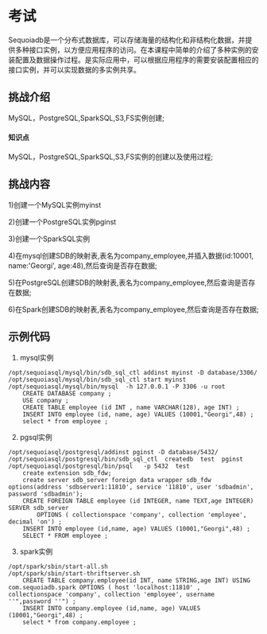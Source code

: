 # 考试
Sequoiadb是一个分布式数据库，可以存储海量的结构化和非结构化数据，并提供多种接口实例，以方便应用程序的访问。在本课程中简单的介绍了多种实例的安装配置及数据操作过程。是实际应用中，可以根据应用程序的需要安装配置相应的接口实例，并可以实现数据的多实例共享。

## 挑战介绍
    
 MySQL，PostgreSQL,SparkSQL,S3,FS实例创建;

#### 知识点

 MySQL，PostgreSQL,SparkSQL,S3,FS实例的创建以及使用过程;

## 挑战内容

1)创建一个MySQL实例myinst

2)创建一个PostgreSQL实例pginst

3)创建一个SparkSQL实例

4)在mysql创建SDB的映射表,表名为company_employee,并插入数据(id:10001, name:'Georgi', age:48),然后查询是否存在数据;

5)在PostgreSQL创建SDB的映射表,表名为company_employee,然后查询是否存在数据;

6)在Spark创建SDB的映射表,表名为company_employee,然后查询是否存在数据;


## 示例代码

1) mysql实例
```
/opt/sequoiasql/mysql/bin/sdb_sql_ctl addinst myinst -D database/3306/
/opt/sequoiasql/mysql/bin/sdb_sql_ctl start myinst
/opt/sequoiasql/mysql/bin/mysql  -h 127.0.0.1 -P 3306 -u root 
    CREATE DATABASE company ;
    USE company ;
    CREATE TABLE employee (id INT , name VARCHAR(128), age INT) ;
	INSERT INTO employee (id, name, age) VALUES (10001,"Georgi",48) ;
	select * from employee ;
```
2) pgsql实例
```
/opt/sequoiasql/postgresql/addinst pginst -D database/5432/
/opt/sequoiasql/postgresql/bin/sdb_sql_ctl  createdb  test  pginst
/opt/sequoiasql/postgresql/bin/psql   -p 5432  test
    create extension sdb_fdw;
    create server sdb_server foreign data wrapper sdb_fdw options(address 'sdbserver1:11810', service '11810', user 'sdbadmin', password 'sdbadmin');
    CREATE FOREIGN TABLE employee (id INTEGER, name TEXT,age INTEGER) SERVER sdb_server 
	    OPTIONS ( collectionspace 'company', collection 'employee', decimal 'on') ;
	INSERT INTO employee (id,name, age) VALUES (10001,"Georgi",48) ;
	SELECT * FROM employee ;
```
3) spark实例
```
/opt/spark/sbin/start-all.sh
/opt/spark/sbin/start-thriftserver.sh
    CREATE TABLE company.employee(id INT, name STRING,age INT) USING com.sequoiadb.spark OPTIONS ( host 'localhost:11810' ,    collectionspace 'company', collection 'employee', username ''",password ''") ;
	INSERT INTO company.employee (id,name, age) VALUES (10001,"Georgi",48) ;
	select * from company.employee ;
```





